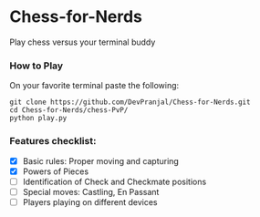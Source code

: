 # Chess-for-Nerds
Play chess versus your terminal buddy

### How to Play

On your favorite terminal paste the following:
```
git clone https://github.com/DevPranjal/Chess-for-Nerds.git
cd Chess-for-Nerds/chess-PvP/
python play.py
```

### Features checklist:

- [x] Basic rules: Proper moving and capturing
- [x] Powers of Pieces
- [ ] Identification of Check and Checkmate positions
- [ ] Special moves: Castling, En Passant
- [ ] Players playing on different devices
